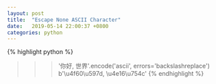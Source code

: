 ```yaml
---
layout: post
title:  "Escape None ASCII Character"
date:   2019-05-14 22:00:37 +0800
categories: python
---
```

{% highlight python %}
>>> '你好, 世界'.encode('ascii',  errors='backslashreplace')
b'\\u4f60\\u597d, \\u4e16\\u754c'
{% endhighlight %}
